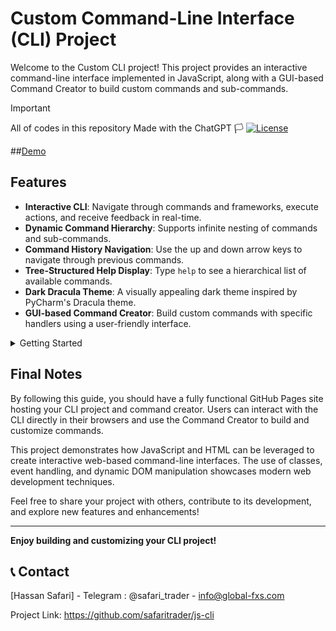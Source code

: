 # Custom Command-Line Interface (CLI) Project

Welcome to the Custom CLI project! This project provides an interactive command-line interface implemented in JavaScript, along with a GUI-based Command Creator to build custom commands and sub-commands.

> [!IMPORTANT]
> All of codes in this repository Made with the ChatGPT :white_flag:
> [![ License](https://img.shields.io/badge/Chat_GPT_Version-o1_preview-blue&?color=red)](https://chatgpt.com)

##[Demo](https://safaritrader.github.io/js-cli/index.html)

## Features

- **Interactive CLI**: Navigate through commands and frameworks, execute actions, and receive feedback in real-time.
- **Dynamic Command Hierarchy**: Supports infinite nesting of commands and sub-commands.
- **Command History Navigation**: Use the up and down arrow keys to navigate through previous commands.
- **Tree-Structured Help Display**: Type `help` to see a hierarchical list of available commands.
- **Dark Dracula Theme**: A visually appealing dark theme inspired by PyCharm's Dracula theme.
- **GUI-based Command Creator**: Build custom commands with specific handlers using a user-friendly interface.

<details>

<summary>Getting Started</summary>


### Launch the CLI Interface

- Open [`cli.html`](https://safaritrader.github.io/js-cli/cli.html) in your web browser.
- Type commands into the input field and press **Enter** to execute them.
- Use `help` to see available commands.

### Use the Command Creator

- Open [`command_creator.html`](https://safaritrader.github.io/js-cli/command_creator.html) in your web browser.
- Use the GUI to create custom commands and sub-commands.
- Generate the JavaScript code and integrate it into your CLI.

## How to Add Custom Commands

1. **Open the Command Creator**: Use the Command Creator page to build your commands.
2. **Define Commands**: Enter command names, types, descriptions, and handler code.
3. **Generate Code**: Click **Generate Code** to create the JavaScript code for your commands.
4. **Copy and Integrate**: Copy the generated code and paste it into `js/cli.js` after the CLI initialization code.
5. **Test Your Commands**: Reload the CLI page and test your new commands.

## Project Structure

JS-CLI/ ├── index.html ├── cli.html ├── command_creator.html ├── css/ │ └── style.css ├── js/ │ ├── cli.js │ └── command_creator.js └── README.md


## Customization

Feel free to modify and extend the project to suit your needs. You can:

- Add new commands and frameworks.
- Customize the theme and styles.
- Integrate additional features such as syntax highlighting or command auto-completion.

## Acknowledgments

This project was developed to provide a flexible platform for creating interactive command-line interfaces in web environments. It combines practical functionality with an intuitive user experience.

---

## **Deploying to GitHub Pages**

To host your site on GitHub Pages:

1. **Push Your Code to GitHub**: Commit and push all your files to your GitHub repository.
2. **Enable GitHub Pages**:
   - Go to your repository's settings.
   - Scroll down to **GitHub Pages**.
   - Under **Source**, select the branch you want to use (usually `main` or `master`).
   - Click **Save**.
3. **Access Your Site**: After a few minutes, your site will be available at:
   - `https://<username>.github.io` (for user/organization sites)
   - `https://<username>.github.io/<repository>` (for project sites)

---

</details>

## **Final Notes**

By following this guide, you should have a fully functional GitHub Pages site hosting your CLI project and command creator. Users can interact with the CLI directly in their browsers and use the Command Creator to build and customize commands.

This project demonstrates how JavaScript and HTML can be leveraged to create interactive web-based command-line interfaces. The use of classes, event handling, and dynamic DOM manipulation showcases modern web development techniques.

Feel free to share your project with others, contribute to its development, and explore new features and enhancements!

---

**Enjoy building and customizing your CLI project!**
## 📞 Contact

[Hassan Safari] - Telegram : @safari_trader - info@global-fxs.com

Project Link: https://github.com/safaritrader/js-cli